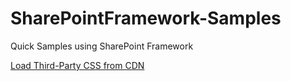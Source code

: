 # SharePointFramework-Samples
Quick Samples using SharePoint Framework

[Load Third-Party CSS from CDN](https://github.com/RARomano/SharePointFramework-Samples/tree/master/AddCustomStyles)




